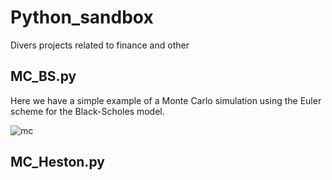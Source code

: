 # Python_sandbox
Divers projects related to finance and other

## MC_BS.py 

Here we have a simple example of a Monte Carlo simulation using the Euler scheme for the Black-Scholes model.

![mc](https://user-images.githubusercontent.com/36447056/36165755-dd6ef348-10f0-11e8-889e-59502c5101a1.png)

## MC_Heston.py
